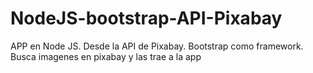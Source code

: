 # NodeJS-bootstrap-API-Pixabay
APP en Node JS. Desde la API de Pixabay. Bootstrap como framework. Busca imagenes en pixabay y las trae a la app

